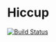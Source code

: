 # Hiccup

[![Build Status](https://travis-ci.org/one-more-minute/Hiccup.jl.svg?branch=master)](https://travis-ci.org/one-more-minute/Hiccup.jl)
